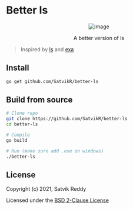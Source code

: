 # Better ls

<div align="center">
  
  ![image](https://user-images.githubusercontent.com/49799352/120086885-d4570700-c097-11eb-8b98-2946dc4881aa.png)

  
  A better version of ls
</div>

> Inspired by [ls](https://en.wikipedia.org/wiki/Ls) and [exa](https://github.com/ogham/exa)

## Install

```sh
go get github.com/SatvikR/better-ls
```

## Build from source

```sh
# Clone repo
git clone https://github.com/SatvikR/better-ls
cd better-ls

# Compile
go build

# Run (make sure add .exe on windows)
./better-ls
```

## License

Copyright (c) 2021, Satvik Reddy

Licensed under the
[BSD 2-Clause License](https://github.com/SatvikR/better-ls/blob/main/LICENSE)
